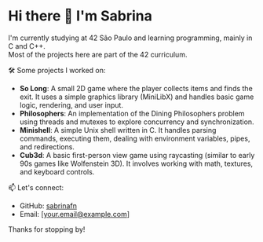 # Hi there 👋 I'm Sabrina

I'm currently studying at 42 São Paulo and learning programming, mainly in C and C++.  
Most of the projects here are part of the 42 curriculum.

🛠️ Some projects I worked on:

- **So Long**: A small 2D game where the player collects items and finds the exit. It uses a simple graphics library (MiniLibX) and handles basic game logic, rendering, and user input.
- **Philosophers**: An implementation of the Dining Philosophers problem using threads and mutexes to explore concurrency and synchronization.
- **Minishell**: A simple Unix shell written in C. It handles parsing commands, executing them, dealing with environment variables, pipes, and redirections.
- **Cub3d**: A basic first-person view game using raycasting (similar to early 90s games like Wolfenstein 3D). It involves working with math, textures, and keyboard controls.


📫 Let's connect:

- GitHub: [sabrinafn](https://github.com/sabrinafn)
- Email: [your.email@example.com]

Thanks for stopping by!

